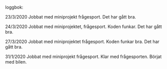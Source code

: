 loggbok: 

23/3/2020
Jobbat med miniprojekt frågesport. Det har gått bra. 

24/3/2020
Jobbat med miniprojektet, frågesport. Koden funkar. Det har gått bra.

27/3/2020
Jobbat med miniprojektet frågesport. Koden funkar bra. Det har gått bra.

31/1/2020
Jobbat med miniprojekt frågesport. Klar med frågesporten. Börjat med bilen.